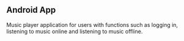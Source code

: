 <h2>Android App</h2>
Music player application for users with functions such as logging in, listening to music online and listening to music offline.
<p align="center">
  <img src="blob/1.png" alt="">
  <img src="blob/2.png"  alt="">
  <img src="blob/3.png"  alt="">
  <img src="blob/4.png"  alt="">
  <img src="blob/5.png"  alt="">
  <img src="blob/6.png"  alt="">
  <img src="blob/7.png"  alt="">
  <img src="blob/8.png" alt="">
  <img src="blob/9.png"  alt="">
</p>
